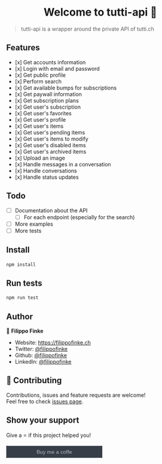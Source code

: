 <h1 align="center">Welcome to tutti-api 👋</h1>

> tutti-api is a wrapper around the private API of tutti.ch

## Features

- [x] Get accounts information
- [x] Login with email and password
- [x] Get public profile
- [x] Perform search
- [x] Get available bumps for subscriptions
- [x] Get paywall information
- [x] Get subscription plans
- [x] Get user's subscription
- [x] Get user's favorites
- [x] Get user's profile
- [x] Get user's items
- [x] Get user's pending items
- [x] Get user's items to modify
- [x] Get user's disabled items
- [x] Get user's archived items
- [x] Upload an image
- [x] Handle messages in a conversation
- [x] Handle conversations
- [x] Handle status updates

## Todo

- [ ] Documentation about the API
  - [ ] For each endpoint (especially for the search)
- [ ] More examples
- [ ] More tests

## Install

```sh
npm install
```

## Run tests

```sh
npm run test
```

## Author

👤 **Filippo Finke**

- Website: https://filippofinke.ch
- Twitter: [@filippofinke](https://twitter.com/filippofinke)
- Github: [@filippofinke](https://github.com/filippofinke)
- LinkedIn: [@filippofinke](https://linkedin.com/in/filippofinke)

## 🤝 Contributing

Contributions, issues and feature requests are welcome!<br />Feel free to check [issues page](https://github.com/filippofinke/tutti-api/issues).

## Show your support

Give a ⭐️ if this project helped you!

<a href="https://www.buymeacoffee.com/filippofinke">
  <img src="https://github.com/filippofinke/filippofinke/raw/main/images/buymeacoffe.png" alt="Buy Me A McFlurry">
</a>
